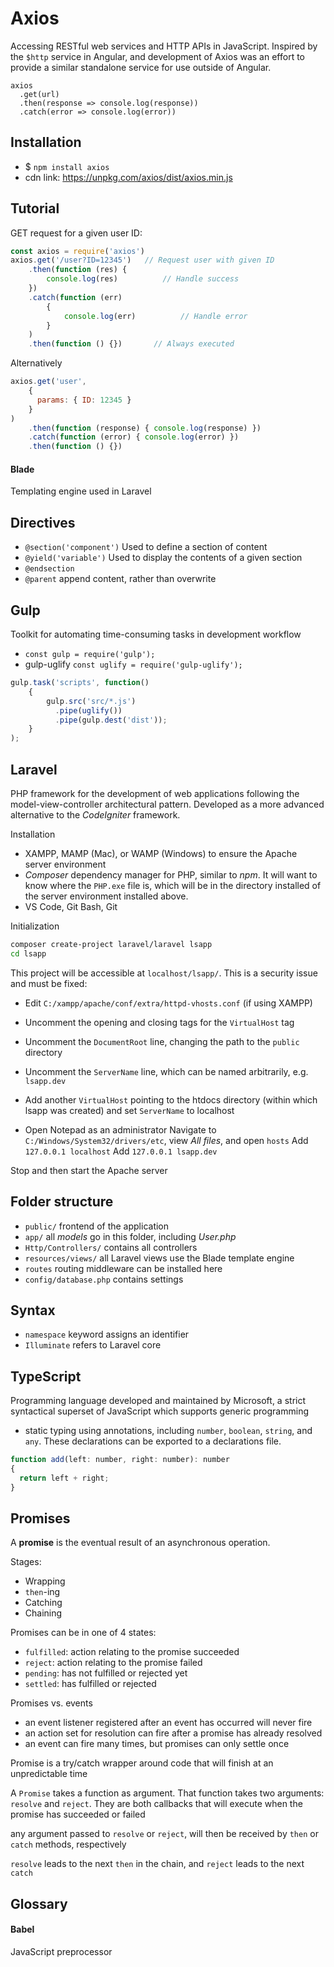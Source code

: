 # Axios
Accessing RESTful web services and HTTP APIs in JavaScript. Inspired by the `$http` service in Angular, and development of Axios was an effort to provide a similar standalone service for use outside of Angular.

    axios
      .get(url)
      .then(response => console.log(response))
      .catch(error => console.log(error))

## Installation
- $ `npm install axios`
- cdn link: https://unpkg.com/axios/dist/axios.min.js

## Tutorial
GET request for a given user ID:
```js
const axios = require('axios')
axios.get('/user?ID=12345')   // Request user with given ID
    .then(function (res) {
        console.log(res)          // Handle success
    })
    .catch(function (err)
        {
            console.log(err)          // Handle error
        }
    )
    .then(function () {})       // Always executed
```
Alternatively
```js
axios.get('user', 
    {
      params: { ID: 12345 }
    }
)
    .then(function (response) { console.log(response) })
    .catch(function (error) { console.log(error) })
    .then(function () {})
```

#### Blade
Templating engine used in Laravel

## Directives
- `@section('component')` Used to define a section of content
- `@yield('variable')` Used to display the contents of a given section
- `@endsection`
- `@parent` append content, rather than overwrite

## Gulp

Toolkit for automating time-consuming tasks in development workflow
- `const gulp = require('gulp');`
- gulp-uglify `const uglify = require('gulp-uglify');`

```js
gulp.task('scripts', function() 
    {
        gulp.src('src/*.js')
          .pipe(uglify())
          .pipe(gulp.dest('dist'));
    }
);
```

## Laravel

PHP framework for the development of web applications following the model-view-controller architectural pattern. Developed as a more advanced alternative to the _CodeIgniter_ framework.

Installation

- XAMPP, MAMP (Mac), or WAMP (Windows) to ensure the Apache server environment
- _Composer_ dependency manager for PHP, similar to _npm_. It will want to know where the `PHP.exe` file is, which will be in the directory installed of the server environment installed above.
- VS Code, Git Bash, Git

Initialization
```sh
composer create-project laravel/laravel lsapp
cd lsapp
```

This project will be accessible at `localhost/lsapp/`. This is a security issue and must be fixed:

- Edit `C:/xampp/apache/conf/extra/httpd-vhosts.conf` (if using XAMPP)
- Uncomment the opening and closing tags for the `VirtualHost` tag
- Uncomment the `DocumentRoot` line, changing the path to the `public` directory
- Uncomment the `ServerName` line, which can be named arbitrarily, e.g. `lsapp.dev`
- Add another `VirtualHost` pointing to the htdocs directory (within which lsapp was created) and set `ServerName` to localhost

- Open Notepad as an administrator
  Navigate to `C:/Windows/System32/drivers/etc`, view _All files_, and open `hosts`
  Add `127.0.0.1 localhost`
  Add `127.0.0.1 lsapp.dev`

Stop and then start the Apache server

## Folder structure
- `public/` frontend of the application
- `app/` all _models_ go in this folder, including _User.php_
- `Http/Controllers/` contains all controllers
- `resources/views/` all Laravel views use the Blade template engine 
- `routes` routing middleware can be installed here
- `config/database.php` contains settings

## Syntax
- `namespace` keyword assigns an identifier
- `Illuminate` refers to Laravel core

## TypeScript

Programming language developed and maintained by Microsoft, a strict syntactical superset of JavaScript which supports generic programming

- static typing using annotations, including `number`, `boolean`, `string`, and `any`. These declarations can be exported to a declarations file.

```js
function add(left: number, right: number): number 
{
  return left + right;
}
```

## Promises

A **promise** is the eventual result of an asynchronous operation.

Stages: 

- Wrapping
- `then`-ing
- Catching
- Chaining

Promises can be in one of 4 states:

- `fulfilled`: action relating to the promise succeeded
- `reject`: action relating to the promise failed
- `pending`: has not fulfilled or rejected yet
- `settled`: has fulfilled or rejected

Promises vs. events

- an event listener registered after an event has occurred will never fire
- an action set for resolution can fire after a promise has already resolved
- an event can fire many times, but promises can only settle once

Promise is a try/catch wrapper around code that will finish at an unpredictable time

A `Promise` takes a function as argument. That function takes two arguments: `resolve` and `reject`. They are both callbacks that will execute when the promise has succeeded or failed

any argument passed to `resolve` or `reject`, will then be received by `then` or `catch` methods, respectively

`resolve` leads to the next `then` in the chain, and `reject` leads to the next `catch`

## Glossary

#### Babel
JavaScript preprocessor